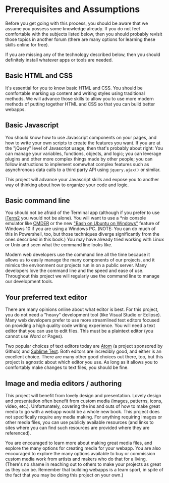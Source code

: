 # Prerequisites and Assumptions

Before you get going with this process, you should be aware that we assume you possess some knowledge already. If you do not feel comfortable with the subjects listed below, then you should probably revisit those topics in another forum \(there are many options for learning these skills online for free\).

If you are missing any of the technology described below, then you should definitely install whatever apps or tools are needed.

## Basic HTML and CSS

It's essential for you to know basic HTML and CSS. You should be comfortable marking up content and writing styles using traditional methods. We will advance those skills to allow you to use more modern methods of putting together HTML and CSS so that you can build better webapps.

## Basic Javascript

You should know how to use Javascript components on your pages, and how to write your own scripts to create the features you want. If you are at the "jQuery" level of Javascript usage, then that's probably about right: You can manage your variables, functions, objects, and logic; you can leverage plugins and other more complex things made by other people; you can follow instructions to implement somewhat complex features such as asynchronous data calls to a third party API using `jquery.ajax()` or similar.

This project will advance your Javascript skills and expose you to another way of thinking about how to organize your code and logic.

## Basic command line

You should not be afraid of the Terminal app \(although if you prefer to use [iTerm2](https://www.iterm2.com/) you would not be alone\). You will want to use a \*nix console emulator like [CMDER](http://cmder.net/)  or the new ["Bash on Ubuntu on Windows"](https://msdn.microsoft.com/en-us/commandline/wsl/about) feature of Windows 10 if you are using a Windows PC. \(NOTE: You can do much of this in Powershell, too, but those techniques diverge significantly from the ones described in this book.\)  You may have already tried working with Linux or Unix and seen what the command line looks like.

Modern web developers use the command line all the time because it allows us to easily manage the many components of our projects, and it mimics the environment our projects run in on a public server. Many developers love the command line and the speed and ease of use. Throughout this project we will regularly use the command line to manage our development tools.

## Your preferred text editor

There are many opinions online about what editor is best. For this project, you do not need a "heavy" development tool \(like Visual Studio or Eclipse\). Many web developers prefer to use more streamlined text editors focused on providing a high quality code writing experience. You will need a text editor that you can use to edit files. This must be a plaintext editor \(you cannot use Word or Pages\).

Two popular choices of text editors today are [Atom](http://atom.io) \(a project sponsored by Github\) and [Sublime Text](http://www.sublimetext.com/3). Both editors are incredibly good, and either is an excellent choice. There are many other good choices out there, too, but this project is agnostic about which editor you use. As long as it allows you to comfortably make changes to text files, you should be fine.

## Image and media editors / authoring

This project will benefit from lovely design and presentation. Lovely design and presentation often benefit from custom media \(images, patterns, icons, video, etc.\). Unfortunately, covering the ins and outs of how to make great media to go with a webapp would be a whole new book. This project does not specifically require any media making. For anything requiring images or other media files, you can use publicly available resources \(and links to sites where you can find such resources are provided where they are referenced\).

You are encouraged to learn more about making great media files, and explore the many options for creating media for your webapp. You are also encouraged to explore the many options available to buy or commission custom media work from artists and makers who do that for a living. \(There's no shame in reaching out to others to make your projects as great as they can be. Remember that building webapps is a team sport, in spite of the fact that you may be doing this project on your own.\)


